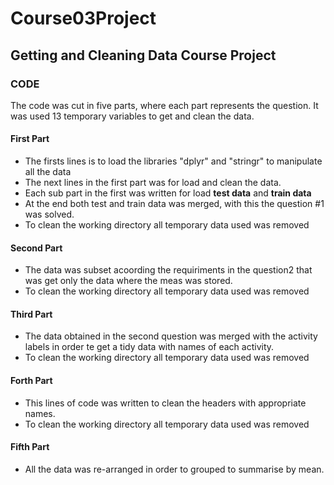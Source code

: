 # Course03Project
## Getting and Cleaning Data Course Project
### CODE
The code was cut in five parts, where each part represents the question. It was used 13 temporary variables to get and clean the data.
#### First Part
- The firsts lines is to load the libraries "dplyr" and "stringr" to manipulate all the data
- The next lines in the first part was for load and clean the data.
- Each sub part in the first was written for load **test data** and **train data**
- At the end both test and train data was merged, with this the question #1 was solved.
- To clean the working directory all temporary data used was removed
#### Second Part
- The data was subset acoording the requiriments in the question2 that was get only the data where the meas was stored.
- To clean the working directory all temporary data used was removed
#### Third Part
- The data obtained in the second question was merged with the activity labels in order te get a tidy data with names of each activity.
- To clean the working directory all temporary data used was removed
#### Forth Part
- This lines of code was written to clean the headers with appropriate names.
- To clean the working directory all temporary data used was removed
#### Fifth Part
- All the data was re-arranged in order to grouped to summarise by mean.
